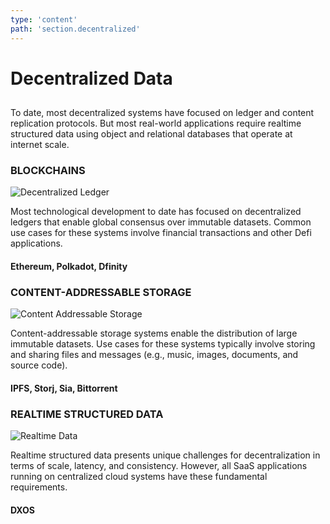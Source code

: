 ```yaml
---
type: 'content'
path: 'section.decentralized'
---
```


# Decentralized Data

##

To date, most decentralized systems have focused on ledger and content replication protocols. 
But most real-world applications require realtime structured data 
using object and relational databases that operate at internet scale.


### BLOCKCHAINS
![Decentralized Ledger](/technical/topology-blockchain.png)

Most technological development to date has focused on decentralized ledgers that enable global consensus over immutable datasets. Common use cases for these systems involve financial transactions and other Defi applications.

#### Ethereum, Polkadot, Dfinity

### CONTENT-ADDRESSABLE STORAGE
![Content Addressable Storage](/technical/topology-content-addressable.png)

Content-addressable storage systems enable the distribution of large immutable datasets. 
Use cases for these systems typically involve storing and sharing files and messages (e.g., music, images, documents, and source code).

#### IPFS, Storj, Sia, Bittorrent

### REALTIME STRUCTURED DATA
![Realtime Data](/technical/topology-realtime.png)

Realtime structured data presents unique challenges for decentralization in terms of scale, latency, and consistency. 
However, all SaaS applications running on centralized cloud systems have these fundamental requirements.

#### DXOS
